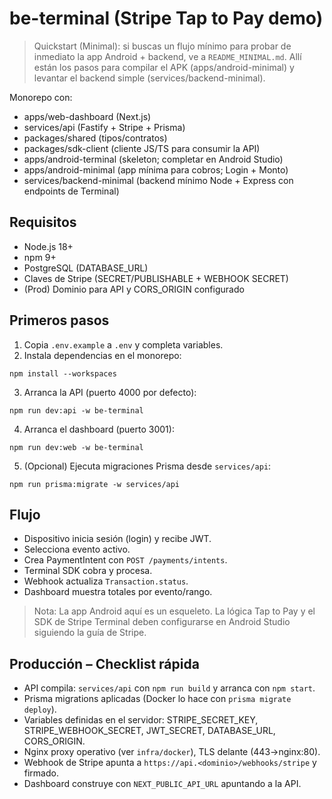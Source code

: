 # be-terminal (Stripe Tap to Pay demo)

> Quickstart (Minimal): si buscas un flujo mínimo para probar de inmediato la app Android + backend, ve a `README_MINIMAL.md`. Allí están los pasos para compilar el APK (apps/android-minimal) y levantar el backend simple (services/backend-minimal).

Monorepo con:
- apps/web-dashboard (Next.js)
- services/api (Fastify + Stripe + Prisma)
- packages/shared (tipos/contratos)
- packages/sdk-client (cliente JS/TS para consumir la API)
- apps/android-terminal (skeleton; completar en Android Studio)
 - apps/android-minimal (app mínima para cobros; Login + Monto)
 - services/backend-minimal (backend mínimo Node + Express con endpoints de Terminal)

## Requisitos
- Node.js 18+
- npm 9+
- PostgreSQL (DATABASE_URL)
- Claves de Stripe (SECRET/PUBLISHABLE + WEBHOOK SECRET)
 - (Prod) Dominio para API y CORS_ORIGIN configurado

## Primeros pasos
1) Copia `.env.example` a `.env` y completa variables.
2) Instala dependencias en el monorepo:

```
npm install --workspaces
```

3) Arranca la API (puerto 4000 por defecto):

```
npm run dev:api -w be-terminal
```

4) Arranca el dashboard (puerto 3001):

```
npm run dev:web -w be-terminal
```

5) (Opcional) Ejecuta migraciones Prisma desde `services/api`:

```
npm run prisma:migrate -w services/api
```

## Flujo
- Dispositivo inicia sesión (login) y recibe JWT.
- Selecciona evento activo.
- Crea PaymentIntent con `POST /payments/intents`.
- Terminal SDK cobra y procesa.
- Webhook actualiza `Transaction.status`.
- Dashboard muestra totales por evento/rango.

> Nota: La app Android aquí es un esqueleto. La lógica Tap to Pay y el SDK de Stripe Terminal deben configurarse en Android Studio siguiendo la guía de Stripe.

## Producción – Checklist rápida
- API compila: `services/api` con `npm run build` y arranca con `npm start`.
- Prisma migrations aplicadas (Docker lo hace con `prisma migrate deploy`).
- Variables definidas en el servidor: STRIPE_SECRET_KEY, STRIPE_WEBHOOK_SECRET, JWT_SECRET, DATABASE_URL, CORS_ORIGIN.
- Nginx proxy operativo (ver `infra/docker`), TLS delante (443→nginx:80).
- Webhook de Stripe apunta a `https://api.<dominio>/webhooks/stripe` y firmado.
- Dashboard construye con `NEXT_PUBLIC_API_URL` apuntando a la API.
